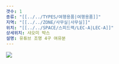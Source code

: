 ```yaml
---
갯수: 1
종류: "[[../../TYPES/여행용품|여행용품]]"
지역: "[[../../ZONE/사무실|사무실]]"
위치: "[[../../SPACE/스피드랙/LEC-A|LEC-A]]"
상세위치: 샤오미 박스
설명: 유튜브 조명 4구 여유분
---
```

![](http://192.168.50.22/devices/240427_IMG_0275.png)